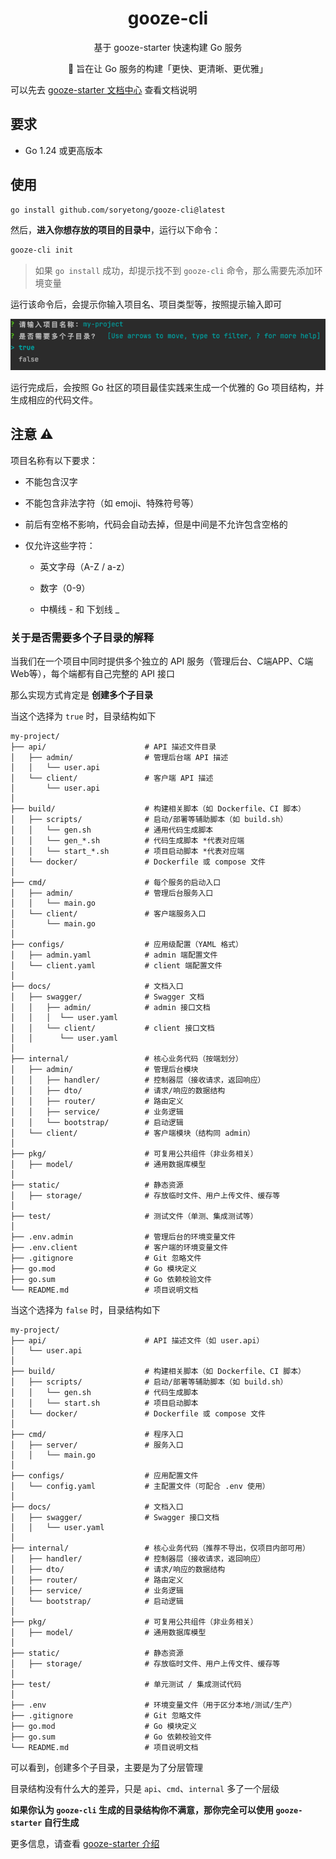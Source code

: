 <h1 align="center">gooze-cli</h1>

<p align="center"> 基于 gooze-starter 快速构建 Go 服务 </p>

<p align="center"> 🧠 旨在让 Go 服务的构建「更快、更清晰、更优雅」</p>

可以先去 [gooze-starter 文档中心](https://github.com/soryetong/gooze-starter) 查看文档说明

## 要求

- Go 1.24 或更高版本


## 使用

```bash
go install github.com/soryetong/gooze-cli@latest
```

然后，**进入你想存放的项目的目录中**，运行以下命令：

```bash
gooze-cli init
```

> 如果 `go install` 成功，却提示找不到 `gooze-cli` 命令，那么需要先添加环境变量

运行该命令后，会提示你输入项目名、项目类型等，按照提示输入即可

![gooze-cli](./docs/images/step1.png)

运行完成后，会按照 Go 社区的项目最佳实践来生成一个优雅的 Go 项目结构，并生成相应的代码文件。

## 注意 ⚠️

项目名称有以下要求：

- 不能包含汉字

- 不能包含非法字符（如 emoji、特殊符号等）

- 前后有空格不影响，代码会自动去掉，但是中间是不允许包含空格的

- 仅允许这些字符：

    - 英文字母（A-Z / a-z）

    - 数字（0-9）

    - 中横线 - 和 下划线 _


### 关于是否需要多个子目录的解释

当我们在一个项目中同时提供多个独立的 API 服务（管理后台、C端APP、C端Web等），每个端都有自己完整的 API 接口

那么实现方式肯定是 **创建多个子目录**

当这个选择为 `true` 时，目录结构如下
```
my-project/
├── api/                      # API 描述文件目录
│   ├── admin/                # 管理后台端 API 描述
│   │   └── user.api
│   └── client/               # 客户端 API 描述
│       └── user.api
│
├── build/                    # 构建相关脚本（如 Dockerfile、CI 脚本）
│   ├── scripts/              # 启动/部署等辅助脚本（如 build.sh）
│   │   └── gen.sh            # 通用代码生成脚本
│   │   └── gen_*.sh          # 代码生成脚本 *代表对应端 
│   │   └── start_*.sh        # 项目启动脚本 *代表对应端 
│   └── docker/               # Dockerfile 或 compose 文件
│
├── cmd/                      # 每个服务的启动入口
│   ├── admin/                # 管理后台服务入口
│   │   └── main.go
│   └── client/               # 客户端服务入口
│       └── main.go
│
├── configs/                  # 应用级配置（YAML 格式）
│   ├── admin.yaml            # admin 端配置文件
│   └── client.yaml           # client 端配置文件
│
├── docs/                     # 文档入口
│   ├── swagger/              # Swagger 文档
│   │   ├── admin/            # admin 接口文档
│   │   │  └── user.yaml
│   │   └── client/           # client 接口文档
│   │      └── user.yaml
│
├── internal/                 # 核心业务代码（按端划分）
│   ├── admin/                # 管理后台模块
│   │   ├── handler/          # 控制器层（接收请求，返回响应）
│   │   ├── dto/              # 请求/响应的数据结构
│   │   ├── router/           # 路由定义
│   │   ├── service/          # 业务逻辑
│   │   └── bootstrap/        # 启动逻辑
│   └── client/               # 客户端模块（结构同 admin）
│
├── pkg/                      # 可复用公共组件（非业务相关）
│   ├── model/                # 通用数据库模型
│
├── static/                   # 静态资源
│   ├── storage/              # 存放临时文件、用户上传文件、缓存等
│   
├── test/                     # 测试文件（单测、集成测试等）
│
├── .env.admin                # 管理后台的环境变量文件
├── .env.client               # 客户端的环境变量文件
├── .gitignore                # Git 忽略文件
├── go.mod                    # Go 模块定义
├── go.sum                    # Go 依赖校验文件
└── README.md                 # 项目说明文档

```

当这个选择为 `false` 时，目录结构如下

```
my-project/
├── api/                      # API 描述文件（如 user.api）
│   └── user.api
│
├── build/                    # 构建相关脚本（如 Dockerfile、CI 脚本）
│   ├── scripts/              # 启动/部署等辅助脚本（如 build.sh）
│   │   └── gen.sh            # 代码生成脚本
│   │   └── start.sh          # 项目启动脚本
│   └── docker/               # Dockerfile 或 compose 文件
│
├── cmd/                      # 程序入口
│   ├── server/               # 服务入口
│   │   └── main.go
│
├── configs/                  # 应用配置文件
│   └── config.yaml           # 主配置文件（可配合 .env 使用）
│
├── docs/                     # 文档入口
│   ├── swagger/              # Swagger 接口文档
│   │   └── user.yaml
│
├── internal/                 # 核心业务代码（推荐不导出，仅项目内部可用）
│   ├── handler/              # 控制器层（接收请求，返回响应）
│   ├── dto/                  # 请求/响应的数据结构
│   ├── router/               # 路由定义
│   ├── service/              # 业务逻辑
│   └── bootstrap/            # 启动逻辑
│
├── pkg/                      # 可复用公共组件（非业务相关）
│   ├── model/                # 通用数据库模型
│
├── static/                   # 静态资源
│   ├── storage/              # 存放临时文件、用户上传文件、缓存等
│   
├── test/                     # 单元测试 / 集成测试代码
│
├── .env                      # 环境变量文件（用于区分本地/测试/生产）
├── .gitignore                # Git 忽略文件
├── go.mod                    # Go 模块定义
├── go.sum                    # Go 依赖校验文件
└── README.md                 # 项目说明文档
```

可以看到，创建多个子目录，主要是为了分层管理

目录结构没有什么大的差异，只是 `api`、`cmd`、`internal` 多了一个层级


**如果你认为 `gooze-cli` 生成的目录结构你不满意，那你完全可以使用 `gooze-starter` 自行生成**

更多信息，请查看 [gooze-starter 介绍](https://github.com/soryetong/gooze-starter)

<br>

<br>